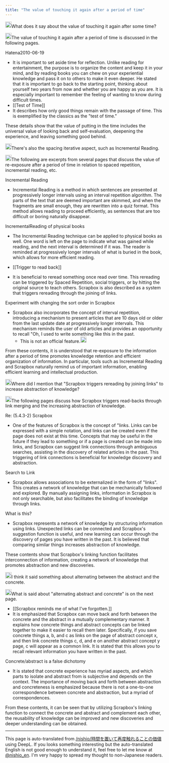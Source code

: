 ```yaml
---
title: "The value of touching it again after a period of time"
---
```


<img src='https://scrapbox.io/api/pages/nishio-en/nishio/icon' alt='nishio.icon' height="19.5"/>What does it say about the value of touching it again after some time?

<img src='https://scrapbox.io/api/pages/nishio-en/nihia/icon' alt='nihia.icon' height="19.5"/>The value of touching it again after a period of time is discussed in the following pages.

Hatena2010-06-19
- It is important to set aside time for reflection. Unlike reading for entertainment, the purpose is to organize the content and keep it in your mind, and by reading books you can chew on your experiential knowledge and pass it on to others to make it even deeper. He stated that it is important to go back to the starting point, thinking about yourself two years from now and whether you are happy as you are. It is especially important to remember the feeling of wanting to know during difficult times.
- [[Test of Time]]
- It describes how only good things remain with the passage of time. This is exemplified by the classics as the "test of time."

These details show that the value of putting in the time includes the universal value of looking back and self-evaluation, deepening the experience, and leaving something good behind.

<img src='https://scrapbox.io/api/pages/nishio-en/nishio/icon' alt='nishio.icon' height="19.5"/>There's also the spacing iterative aspect, such as Incremental Reading.

<img src='https://scrapbox.io/api/pages/nishio-en/nihia/icon' alt='nihia.icon' height="19.5"/>The following are excerpts from several pages that discuss the value of re-exposure after a period of time in relation to spaced repetition, incremental reading, etc.

Incremental Reading
- Incremental Reading is a method in which sentences are presented at progressively longer intervals using an interval repetition algorithm. The parts of the text that are deemed important are skimmed, and when the fragments are small enough, they are rewritten into a quiz format. This method allows reading to proceed efficiently, as sentences that are too difficult or boring naturally disappear.

IncrementalReading of physical books
- The Incremental Reading technique can be applied to physical books as well. One word is left on the page to indicate what was gained while reading, and the next interval is determined if it was. The reader is reminded at progressively longer intervals of what is buried in the book, which allows for more efficient reading.

- [[Trigger to read back]]
- It is beneficial to reread something once read over time. This rereading can be triggered by Spaced Repetition, social triggers, or by hitting the original source to teach others. Scrapbox is also described as a system that triggers rereading through the joining of links.

Experiment with changing the sort order in Scrapbox
- Scrapbox also incorporates the concept of interval repetition, introducing a mechanism to present articles that are 10 days old or older from the last update date at progressively longer intervals. This mechanism reminds the user of old articles and provides an opportunity to recall "Oh, I used to write something like this in the past.
    - This is not an official feature.<img src='https://scrapbox.io/api/pages/nishio-en/nishio/icon' alt='nishio.icon' height="19.5"/>

From these contents, it is understood that re-exposure to the information after a period of time promotes knowledge retention and efficient organization of information. In particular, tools such as Incremental Reading and Scrapbox naturally remind us of important information, enabling efficient learning and intellectual production.

<img src='https://scrapbox.io/api/pages/nishio-en/nishio/icon' alt='nishio.icon' height="19.5"/>Where did I mention that "Scrapbox triggers rereading by joining links" to increase abstraction of knowledge?

<img src='https://scrapbox.io/api/pages/nishio-en/nihia/icon' alt='nihia.icon' height="19.5"/>The following pages discuss how Scrapbox triggers read-backs through link merging and the increasing abstraction of knowledge.

Re: (5.4.3-2) Scrapbox
- One of the features of Scrapbox is the concept of "links. Links can be expressed with a simple notation, and links can be created even if the page does not exist at this time. Concepts that may be useful in the future if they lead to something or if a page is created can be made into links, and Scrapbox can suggest link connections through ambiguous searches, assisting in the discovery of related articles in the past. This triggering of link connections is beneficial for knowledge discovery and abstraction.

Search to Link
- Scrapbox allows associations to be externalized in the form of "links". This creates a network of knowledge that can be mechanically followed and explored. By manually assigning links, information in Scrapbox is not only searchable, but also facilitates the binding of knowledge through links.

What is this?
- Scrapbox represents a network of knowledge by structuring information using links. Unexpected links can be connected and Scrapbox's suggestion function is useful, and new learning can occur through the discovery of pages you have written in the past. It is believed that comparing similar things increases abstraction of knowledge.

These contents show that Scrapbox's linking function facilitates interconnection of information, creating a network of knowledge that promotes abstraction and new discoveries.

<img src='https://scrapbox.io/api/pages/nishio-en/nishio/icon' alt='nishio.icon' height="19.5"/>I think it said something about alternating between the abstract and the concrete.

<img src='https://scrapbox.io/api/pages/nishio-en/nihia/icon' alt='nihia.icon' height="19.5"/>What is said about "alternating abstract and concrete" is on the next page.

- [[Scrapbox reminds me of what I've forgotten.]]
- It is emphasized that Scrapbox can move back and forth between the concrete and the abstract in a mutually complementary manner. It explains how concrete things and abstract concepts can be linked together to make it easier to recall them later. Specifically, if you save concrete things a, b, and c as links on the page of abstract concept x, and then link concrete things c, d, and e on another abstract concept y page, c will appear as a common link. It is stated that this allows you to recall relevant information you have written in the past.

Concrete/abstract is a false dichotomy
- It is stated that concrete experience has myriad aspects, and which parts to isolate and abstract from is subjective and depends on the context. The importance of moving back and forth between abstraction and concreteness is emphasized because there is not a one-to-one correspondence between concrete and abstraction, but a myriad of correspondences.

From these contents, it can be seen that by utilizing Scrapbox's linking function to connect the concrete and abstract and complement each other, the reusability of knowledge can be improved and new discoveries and deeper understanding can be obtained.

---
This page is auto-translated from [/nishio/時間を置いて再度触れることの価値](https://scrapbox.io/nishio/時間を置いて再度触れることの価値) using DeepL. If you looks something interesting but the auto-translated English is not good enough to understand it, feel free to let me know at [@nishio_en](https://twitter.com/nishio_en). I'm very happy to spread my thought to non-Japanese readers.